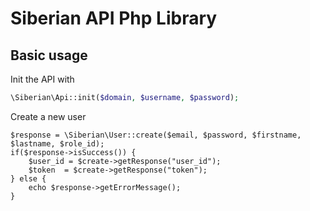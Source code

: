 # Siberian API Php Library

## Basic usage

Init the API with 

```php
\Siberian\Api::init($domain, $username, $password);
```

Create a new user

```
$response = \Siberian\User::create($email, $password, $firstname, $lastname, $role_id);
if($response->isSuccess()) {
    $user_id = $create->getResponse("user_id");
    $token  = $create->getResponse("token");
} else {
    echo $response->getErrorMessage();
}
```